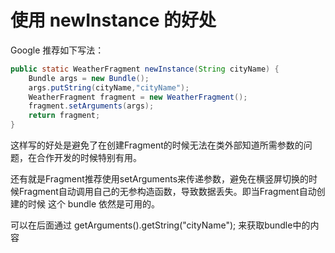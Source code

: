 # 使用 newInstance 的好处

Google 推荐如下写法：

```java
public static WeatherFragment newInstance(String cityName) {
    Bundle args = new Bundle();
    args.putString(cityName,"cityName");
    WeatherFragment fragment = new WeatherFragment();
    fragment.setArguments(args);
    return fragment;
}
```

这样写的好处是避免了在创建Fragment的时候无法在类外部知道所需参数的问题，在合作开发的时候特别有用。

还有就是Fragment推荐使用setArguments来传递参数，避免在横竖屏切换的时候Fragment自动调用自己的无参构造函数，导致数据丢失。即当Fragment自动创建的时候 这个 bundle 依然是可用的。

可以在后面通过 getArguments().getString("cityName"); 来获取bundle中的内容
